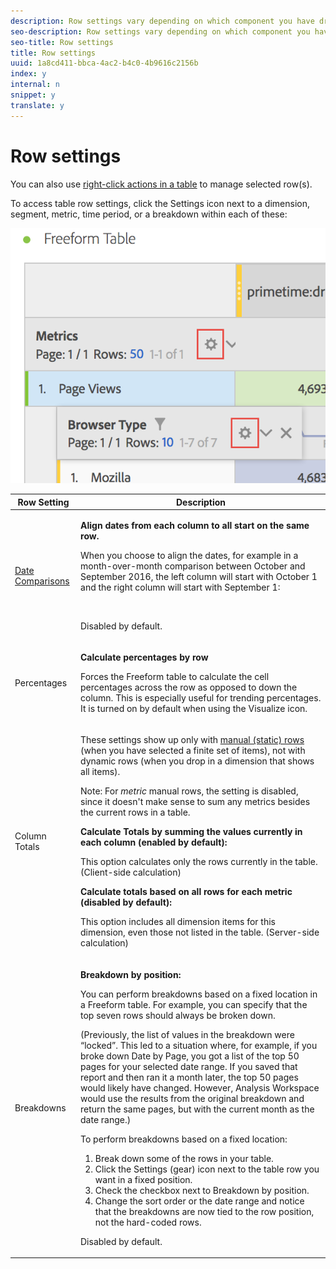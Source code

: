 ```yaml
---
description: Row settings vary depending on which component you have dragged into the table.
seo-description: Row settings vary depending on which component you have dragged into the table.
seo-title: Row settings
title: Row settings
uuid: 1a8cd411-bbca-4ac2-b4c0-4b9616c2156b
index: y
internal: n
snippet: y
translate: y
---
```


# Row settings

You can also use [ right-click actions in a table](../../../analysis_workspace_bucket/freeform-analysis-visualizations/freeform-table.md#concept_0D2E24FCCBAF4194AA941448860E422F) to manage selected row(s). 

To access table row settings, click the Settings icon next to a dimension, segment, metric, time period, or a breakdown within each of these: 

![](assets/row-settings.png) 

<table id="table_7ACE6413DB1F40349ED2860020F92E55"> 
 <thead> 
  <tr> 
   <th colname="col1" class="entry"> Row Setting </th> 
   <th colname="col2" class="entry"> Description </th> 
  </tr>
 </thead>
 <tbody> 
  <tr> 
   <td colname="col1"> <p><a href="../../../analysis_workspace_bucket/analysis-workspace-components/calendar/time_comparison.md#concept_93BCAD81B7A54ABBBA5CD9E419F6F764" format="dita" scope="local"> Date Comparisons</a> </p> </td> 
   <td colname="col2"> <p><b>Align dates from each column to all start on the same row. </b> </p> <p>When you choose to align the dates, for example in a month-over-month comparison between October and September 2016, the left column will start with October 1 and the right column will start with September 1: </p> <p style="text-align: center;"><img placement="break" align="center" href="assets/add-time-period-column3.png" width="500px" id="image_99398B13FEDA4715B8B818DF6093CA37" /> </p> <p>Disabled by default. </p> </td> 
  </tr> 
  <tr> 
   <td colname="col1"> <p>Percentages </p> </td> 
   <td colname="col2"> <p><b>Calculate percentages by row</b> </p> <p>Forces the Freeform table to calculate the cell percentages across the row as opposed to down the column. This is especially useful for trending percentages. It is turned on by default when using the <span class="uicontrol"> Visualize</span> icon. </p> </td> 
  </tr> 
  <tr> 
   <td colname="col1"> <p>Column Totals </p> </td> 
   <td colname="col2"> <p>These settings show up only with <a href="../../../analysis_workspace_bucket/freeform_overview/column_row_settings/manual-vs-dynamic-rows.md#concept_C50E7DFBC0504C72A973123192F487D8" format="dita" scope="local"> manual (static) rows</a> (when you have selected a finite set of items), not with dynamic rows (when you drop in a dimension that shows all items). <p>Note: For <i>metric</i> manual rows, the setting is disabled, since it doesn't make sense to sum any metrics besides the current rows in a table. </p> </p> <p><b>Calculate Totals by summing the values currently in each column (enabled by default):</b> </p> <p>This option calculates only the rows currently in the table. (Client-side calculation) </p> <p><b>Calculate totals based on all rows for each metric (disabled by default):</b> </p> <p>This option includes all dimension items for this dimension, even those not listed in the table. (Server-side calculation) </p> </td> 
  </tr> 
  <tr> 
   <td colname="col1"> <p>Breakdowns </p> </td> 
   <td colname="col2"> <p><b>Breakdown by position:</b> </p> <p>You can perform breakdowns based on a fixed location in a Freeform table. For example, you can specify that the top seven rows should always be broken down. </p> <p>(Previously, the list of values in the breakdown were “locked”. This led to a situation where, for example, if you broke down <span class="term"> Date</span> by <span class="term"> Page</span>, you got a list of the top 50 pages for your selected date range. If you saved that report and then ran it a month later, the top 50 pages would likely have changed. However, Analysis Workspace would use the results from the original breakdown and return the same pages, but with the current month as the date range.) </p> <p>To perform breakdowns based on a fixed location: </p> 
    <ol id="ol_A396A11566AA4F52BC3ABBC373CEF477"> 
     <li id="li_BDAB1E9A48D44944A4F7C31F1182B923">Break down some of the rows in your table. </li> 
     <li id="li_C5610437D3714CCEB9F3C771864B4336">Click the Settings (gear) icon next to the table row you want in a fixed position. </li> 
     <li id="li_675E429DC3B94201978166F9408D30B1">Check the checkbox next to <span class="uicontrol"> Breakdown by position</span>. </li> 
     <li id="li_E8A417D0D6D1438CAE825843BA0A7060">Change the sort order or the date range and notice that the breakdowns are now tied to the row position, not the hard-coded rows. </li> 
    </ol> <p>Disabled by default. </p> </td> 
  </tr> 
 </tbody> 
</table>

